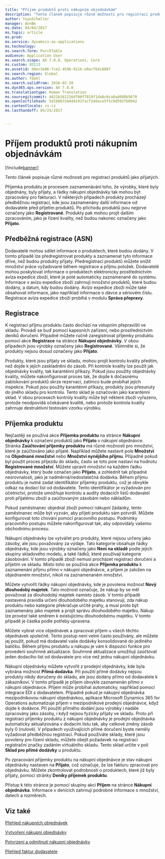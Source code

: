 ```yaml
---
title: "Příjem produktů proti nákupním objednávkám"
description: "Tento článek popisuje různé možnosti pro registraci produktů jako přijatých."
author: YuyuScheller
manager: AnnBe
ms.date: 04/04/2017
ms.topic: article
ms.prod: 
ms.service: dynamics-ax-applications
ms.technology: 
ms.search.form: PurchTable
audience: Application User
ms.search.scope: AX 7.0.0, Operations, Core
ms.custom: 93113
ms.assetid: d4ec3e86-fce2-4546-911b-e0acf64c8887
ms.search.region: Global
ms.author: fdahl
ms.search.validFrom: 2016-02-28
ms.dyn365.ops.version: AX 7.0.0
ms.translationtype: Human Translation
ms.sourcegitcommit: d421b161216d700f7819f1da8c0ca8ad089b5670
ms.openlocfilehash: 5d1b063344d4191facf2ddace5f5c9d592fb0942
ms.contentlocale: cs-cz
ms.lasthandoff: 05/25/2017


---
```


# <a name="product-receipt-against-purchase-orders"></a>Příjem produktů proti nákupním objednávkám

[!include[banner](../includes/banner.md)]


Tento článek popisuje různé možnosti pro registraci produktů jako přijatých.

Příjemka produktu je procesem zaznamenávání toho, že výrobky, které byly objednány, byly přijaty, a řádky nákupní objednávky tak mohou být zpracovány pro fakturaci. V některých případech produkty procházejí předběžnou registrací, kde jsou zaznamenány další informace od dodavatele před přijetím produktů. Po příchodu produktů jsou nejprve označeny jako **Registrované**. Produkty pak mohou projít dalším zpracováním, jako je řízení kvality, než budou nakonec označeny jako **Přijato**.

## <a name="preregistration-asn"></a>Předběžná registrace (ASN)
Dodavatelé mohou sdílet informace o produktech, které budou dodány. V tomto případě lze předregistrovat produkty a zaznamenat tyto informace dříve, než budou produkty přijaty. Předregistrací produktů můžete snížit množství práce vyžadované během registrace a příjmu položek. Dodavatelé mohou poskytovat informace o produktech elektronicky prostřednictvím avíza expedice zboží, které je poté automaticky zaznamenané do systému. Informace v avízu expedice zboží zahrnují množství produktů, které budou dodány, a datum, kdy budou dodány. Avízo expedice zboží může také obsahovat informace, jako například informace o dávce a sériovém číslu. Registrace avíza expedice zboží probíhá v modulu **Správa přepravy**.

## <a name="registration"></a>Registrace
K registraci příjmu produktu často dochází na vstupním přepravišti ve skladu. Provádí se buď pomocí kapesních zařízení, nebo prostřednictvím deníků doručení. Případně můžete ručně zaregistrovat příjemky produktu pomocí akce **Registrace** na stránce **Nákupní objednávky**. V obou případech jsou výrobky označeny jako **Registrované**. Všimněte si, že produkty nejsou dosud označeny jako **Přijato**.  

Produkty, které jsou přijaty ve skladu, mohou projít kontrolu kvality předtím, než dojde k jejich zaskladnění do zásob. Při kontrole kvality lze použít jak objednávky kvality, tak karanténní příkazy. Pokud jsou použity objednávky kvality, můžete nakonfigurovat proces tak, že dojde k dočasnému zablokování produktů skrze rezervaci, zatímco bude probíhat jejich inspekce. Pokud jsou použity karanténní příkazy, produkty jsou přesunuty do jiného skladu pro kontrolu. Tento sklad je označován jako karanténní sklad. V obou procesech kontroly kvality může být některé zboží vyřazeno, protože neodpovídá očekávané kvalitě, nebo protože kontrola kvality zahrnuje destruktivní testování vzorku výrobku.

## <a name="product-receipt"></a>Příjemka produktu
Nejčastěji se používá akce **Příjemka produktu** na stránce **Nákupní objednávky** k označení produktů jako **Přijato** v nákupní objednávce. Stránka **Zaúčtování příjemky produktu** má různé možnosti pro množství, které je zaúčtováno jako přijaté. Například můžete nastavit pole **Množství** na **Objednané množství** nebo **Množství nynějšího příjmu**. Případně pokud byl použit proces příjezdu do skladu, často se toto pole nastaví na hodnotu **Registrované množství**. Můžete upravit množství na každém řádku objednávky, který bude označen jako **Přijato**, a zohlednit tak případné nesrovnalosti, jako je nadměrná/nedostatečná dodávka. Během příjmu produktu je nutné zadat identifikátor příjemky produktu, což je obvykle odkaz na dodací list od dodavatele. Tento identifikátor je vyžadován pro účetnictví, protože umožňuje kontrolu a audity dodacích listů dodavatel proti přijatému zboží a zaúčtovaným zásobám nebo nákladům.  

Pokud zaměstnanec objednal zboží pomocí nákupní žádanky, tento zaměstnanec může být vyzván, aby přijetí produktu sám potvrdil. Můžete konfigurovat toto chování pomocí pracovního postupu. Podmínky pracovního postupu můžete nakonfigurovat tak, aby odpovídaly vašemu obchodnímu procesu.  

Nákupní objednávky lze vytvářet pro produkty, které nejsou určeny jako zásoby, ale jsou považovány za výdaje. Tato kategorie obsahuje řádky objednávky, kde jsou výrobky označeny jako **Není na skladě** podle jejich skupiny skladového modelu, a také řádků, které používají kategorie zásobování. V tomto případě zboží nemusí procházet registrací doručení a přijetím ve skladu. Místo toho se používá akce **Příjemka produktu** k zaznamenání příjmu přímo v nákupní objednávce, a příjem je založen na objednaném množství, nikoli na zaznamenaném množství.  

Můžete vytvořit řádky nákupní objednávky, kde je povolena možnost **Nový dlouhodobý majetek**. Tato možnost označuje, že nákup by se měl považovat za dlouhodobý majetek namísto zásob. V tomto případě nastavená pravidla určení dlouhodobého majetku stanovují, zda nákup produktu nebo kategorie překračuje určité prahy, a musí proto být zaznamenány jako majetek a projít správu dlouhodobého majetku. Nákup lze provést také směrem k existujícímu dlouhodobému majetku. V tomto případě je částka podle potřeby upravena.  

Můžete vybrat více objednávek a zpracovat příjem u všech těchto objednávek společně. Tento postup není velmi často používány, ale můžete jej použít, pokud má dodavatel vaše dodávky konsolidované do jediného balíčku. Během příjmu produktu u nákupu je vám k dispozici funkce pro provedení souhrnné aktualizace. Souhrnné aktualizace umožňují zaúčtovat jeden dodacího list od dodavatele pro více než jednu nákupní objednávku.  

Nákupní objednávky můžete vytvořit z prodejní objednávky, kde byla vybrána možnost **Přímá dodávka**. Při použití přímé dodávky nejsou produkty nikdy doručeny do skladu, ale jsou dodány přímo od dodavatele k zákazníkovi. V tomto případě je příjem obvykle zaznamenán přímo v nákupní objednávce. Příjem může probíhat automaticky, například pomocí integrace EDI s dodavatelem. Případně pokud je nákupní objednávka mezipodnikovou nákupní objednávkou, aplikace Microsoft Dynamics 365 for Operations automatizuje příjem v mezipodnikové prodejní objednávce, když dojde k dodávce. Při použití přímého dodání jsou výrobky i nadále zpracovány jako zásoby, i když nejsou fyzicky přijaty ve skladu. Proto při registraci příjemky produktu z nákupní objednávky je prodejní objednávka automaticky aktualizována v dodacím listu tak, aby celkové změny zásob byly 0 (nulové). V případech využívajících přímé doručení byste neměly vyžadovat předběžnou registraci. Pokud používáte sklady, které jsou povoleny pro řízení skladu, můžete obejít požadavek na registraci registrační značky zadáním virtuálního skladu. Tento sklad určíte v poli **Sklad pro přímé dodávky** u produktu. 

Po zpracování příjemky produktu na nákupní objednávce je stav nákupní objednávky nastaven na **Přijato**, což označuje, že lze fakturu zpracovat pro objednávku. Můžete zkontrolovat podrobnosti o produktech, které již byly přijaty, pomocí stránky **Deníky příjemek produktu**.  

Přístup k této stránce je pomocí skupiny akci **Příjem** na stránce **Nákupní objednávka**. Informace v denících zahrnují podrobné informace o množství, datech a rozměrech.

<a name="see-also"></a>Viz také
--------

[Přehled nákupních objednávek](purchase-order-overview.md)

[Vytvoření nákupní objednávky](purchase-order-creation.md)

[Potvrzení a odmítnutí nákupní objednávky](purchase-order-approval-confirmation.md)

[Přehled faktur dodavatele](/dynamics365/operations/financials/accounts-payable/vendor-invoices-overview)




